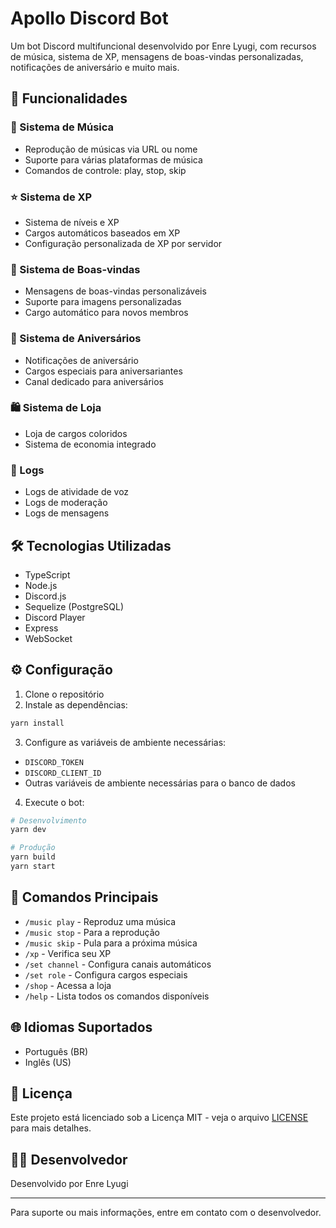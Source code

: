 # Apollo Discord Bot

Um bot Discord multifuncional desenvolvido por Enre Lyugi, com recursos de música, sistema de XP, mensagens de boas-vindas personalizadas, notificações de aniversário e muito mais.

## 🌟 Funcionalidades

### 🎵 Sistema de Música
- Reprodução de músicas via URL ou nome
- Suporte para várias plataformas de música
- Comandos de controle: play, stop, skip

### ⭐ Sistema de XP
- Sistema de níveis e XP
- Cargos automáticos baseados em XP
- Configuração personalizada de XP por servidor

### 👋 Sistema de Boas-vindas
- Mensagens de boas-vindas personalizáveis
- Suporte para imagens personalizadas
- Cargo automático para novos membros

### 🎂 Sistema de Aniversários
- Notificações de aniversário
- Cargos especiais para aniversariantes
- Canal dedicado para aniversários

### 🛍️ Sistema de Loja
- Loja de cargos coloridos
- Sistema de economia integrado

### 📝 Logs
- Logs de atividade de voz
- Logs de moderação
- Logs de mensagens

## 🛠️ Tecnologias Utilizadas

- TypeScript
- Node.js
- Discord.js
- Sequelize (PostgreSQL)
- Discord Player
- Express
- WebSocket

## ⚙️ Configuração

1. Clone o repositório
2. Instale as dependências:
```bash
yarn install
```

3. Configure as variáveis de ambiente necessárias:
- `DISCORD_TOKEN`
- `DISCORD_CLIENT_ID`
- Outras variáveis de ambiente necessárias para o banco de dados

4. Execute o bot:
```bash
# Desenvolvimento
yarn dev

# Produção
yarn build
yarn start
```

## 📜 Comandos Principais

- `/music play` - Reproduz uma música
- `/music stop` - Para a reprodução
- `/music skip` - Pula para a próxima música
- `/xp` - Verifica seu XP
- `/set channel` - Configura canais automáticos
- `/set role` - Configura cargos especiais
- `/shop` - Acessa a loja
- `/help` - Lista todos os comandos disponíveis

## 🌐 Idiomas Suportados

- Português (BR)
- Inglês (US)

## 📄 Licença

Este projeto está licenciado sob a Licença MIT - veja o arquivo [LICENSE](LICENSE) para mais detalhes.

## 👨‍💻 Desenvolvedor

Desenvolvido por Enre Lyugi

---

Para suporte ou mais informações, entre em contato com o desenvolvedor.